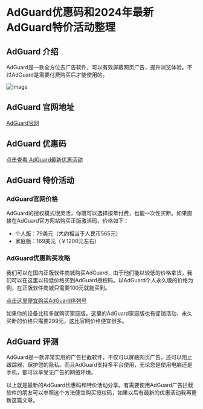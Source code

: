 # AdGuard优惠码和2024年最新AdGuard特价活动整理

## AdGuard 介绍

AdGuard是一款全方位去广告软件，可以有效屏蔽网页广告，提升浏览体验。不过AdGuard是需要付费购买后才能使用的。

![image](https://github.com/josephmlojac/AdGuard/assets/157262083/0d000a48-054e-40cf-9f43-183e93ea37e2)

## AdGuard 官网地址

[AdGuard官网](https://adguard.com/)

## AdGuard 优惠码

[点击查看 AdGuard最新优惠活动](https://store.lizhi.io/site/products/id/31?cid=7bbix2xj)

## AdGuard 特价活动

### AdGuard官网价格

AdGuard的授权模式很灵活，你既可以选择按年付费，也能一次性买断。如果直接在AdGuard官方网站购买正版激活码，价格如下：

- 个人版：79美元（大约相当于人民币565元）
- 家庭版：169美元（￥1200元左右）

### AdGuard优惠购买攻略

我们可以在国内正版软件商城购买AdGuard，由于他们能以较低的价格拿货，我们可以在这里以较低价格买到AdGuard授权码。以AdGuard个人永久版的价格为例，在正版软件商城只需要100元就能买到。

[点击这里便宜购买AdGuard序列号](https://store.lizhi.io/site/products/id/31?cid=7bbix2xj)

如果你的设备比较多就购买家庭版，这里的AdGuard家庭版也有促销活动，永久买断的价格只需要299元，这比官网价格便宜很多。

## AdGuard 评测

AdGuard是一款非常实用的广告拦截软件，不仅可以屏蔽网页广告，还可以阻止跟踪器，保护您的隐私。而且AdGuard支持多平台使用，无论您是使用电脑还是手机，都可以享受无广告的网络环境。

以上就是最新的AdGuard优惠码和特价活动分享。有需要使用AdGuard广告拦截软件的朋友可以参照这个方法便宜购买授权码，如果以后有最新的优惠活动我再更新这篇文章。
